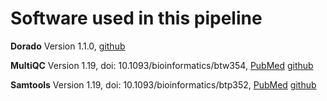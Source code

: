 # Software used in this pipeline

**Dorado**
Version 1.1.0, [github](https://github.com/nanoporetech/dorado)

**MultiQC**
Version 1.19, doi: 10.1093/bioinformatics/btw354, [PubMed](https://pubmed.ncbi.nlm.nih.gov/27312411/) [github](https://github.com/MultiQC/MultiQC)

**Samtools**
Version 1.19, doi: 10.1093/bioinformatics/btp352, [PubMed](https://pubmed.ncbi.nlm.nih.gov/19505943/) [github](https://github.com/samtools/samtools)